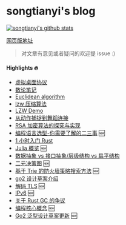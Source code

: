 # songtianyi's blog

[![songtianyi's github stats](https://github-readme-stats.vercel.app/api?username=songtianyi&show_icons=true&theme=dark)](https://github.com/anuraghazra/github-readme-stats)

[网页版地址](http://songtianyi.info)

> 对文章有意见或者疑问的欢迎提 issue :)

#### Highlights :fire:

* [虚拟桌面协议](http://songtianyi.github.io/pages/vdi/004-vdi.html)
* [数论笔记](http://songtianyi.github.io/pages/acm/001-acm.html)
* [Euclidean algorithm](http://songtianyi.github.io/pages/acm/010-acm.html)
* [lzw 压缩算法](http://songtianyi.github.io/pages/data-compression/001-comp.html)
* [LZW Demo](http://songtianyi.github.io/pages/data-compression/003-comp.html)
* [从动作捕捉到舞蹈连接](http://songtianyi.github.io/pages/data-compression/002-comp.html)
* [RSA 加密算法的探究与实现](http://songtianyi.github.io/pages/blockchain/rsa.html)
* [编程语言选型-你需要了解的二三事](pages/programming/languages/M-how-to-choose-your-programming-language.md) :new:
* [1 小时入门 Rust](http://songtianyi.info/pages/programmig/languages/getting-started-with-rust-in-1-hour.html)
* [Julia 概览](http://songtianyi.info/pages/programming/languages/M-julia-overview.md) :new:
* [数据抽象 vs 接口抽象/层级结构 vs 扁平结构](http://songtianyi.info/pages/programming/software-engineering/M-data-vs-interface-abstraction-and-nested-vs-flat-structure.html)
* [二元决策图](http://songtianyi.info/pages/programming/data-structure-and-algorithms/M-binary-decision-diagram.md) :new:
* [基于 Trie 的防火墙策略搜索方法](pages/programming/networks/M-trie-based-firewall-policy-searching.md) :new:
* [go2 设计草案介绍](http://songtianyi.info/pages/programming/languages/go2-design-draft-introduction.html)
* [解码 TLS](http://songtianyi.info/pages/programming/networks/M-decrypt-tls.html) :new:
* [IPv6](http://songtianyi.info/pages/programming/networks/M-ipv6.html) :new:
* [关于 Rust GC 的争议](http://songtianyi.github.io/pages/programming/languages/is-rust-garbage-collected.html)
* [编程核心概念](pages/programming/software-engineering/M-core-concepts-in-programming.md) :new:
* [Go2 泛型设计草案更新](http://songtianyi.info/pages/programming/languages/M-go2-generics-update.html) :new:

